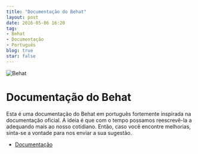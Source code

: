 ```yaml
---
title: "Documentação do Behat"
layout: post
date: 2016-05-06 16:20
tag:
- Behat
- Documentação
- Português
blog: true
star: false
---
```


![Behat](https://dl.dropboxusercontent.com/u/282797/behat/behat.png)

Documentação do Behat
=====================

Esta é uma documentação do Behat em português fortemente inspirada na documentação oficial.
A ideia é que com o tempo possamos reescrevê-la a adequando mais ao nosso cotidiano.
Então, caso você encontre melhorias, sinta-se a vontade para nos enviar a sua sugestão.

* [Documentação](http://docbehat.readthedocs.io)
